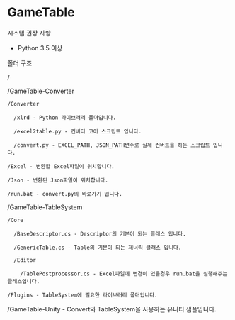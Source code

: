 # GameTable

시스템 권장 사항
  - Python 3.5 이상

폴더 구조

/

  /GameTable-Converter
  
    /Converter
    
      /xlrd - Python 라이브러리 폴더입니다.
      
      /excel2table.py - 컨버터 코어 스크립트 입니다.
      
      /convert.py - EXCEL_PATH, JSON_PATH변수로 실제 컨버트를 하는 스크립트 입니다.
      
    /Excel - 변환할 Excel파일이 위치합니다.
    
    /Json - 변환된 Json파일이 위치합니다.
    
    /run.bat - convert.py의 바로가기 입니다.
    
    
    
  /GameTable-TableSystem
  
    /Core
    
      /BaseDescriptor.cs - Descriptor의 기본이 되는 클래스 입니다. 
      
      /GenericTable.cs - Table의 기본이 되는 제너릭 클래스 입니다.
      
      /Editor
      
        /TablePostprocessor.cs - Excel파일에 변경이 있을경우 run.bat을 실행해주는 클래스입니다.
        
    /Plugins - TableSystem에 필요한 라이브러리 폴더입니다.
    
    
    
  /GameTable-Unity - Convert와 TableSystem을 사용하는 유니티 샘플입니다.
